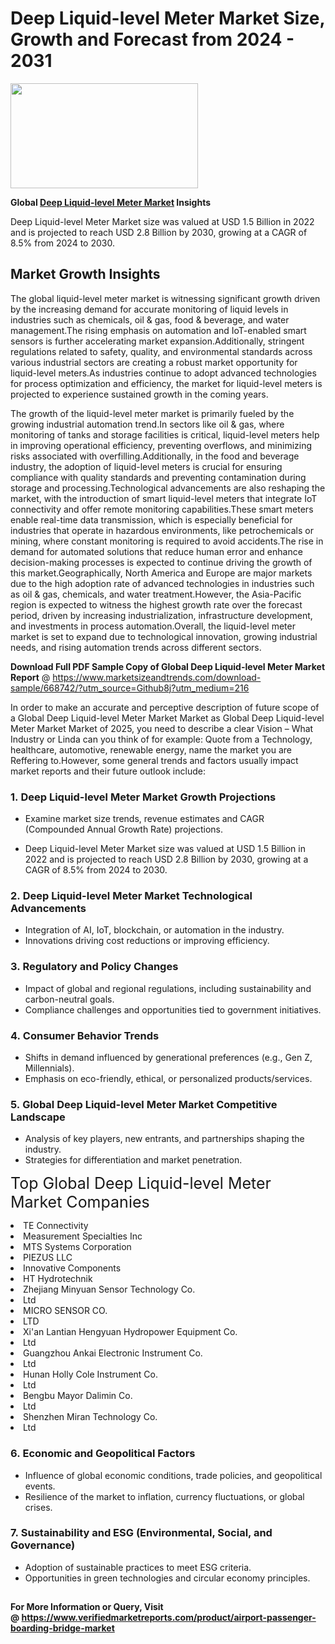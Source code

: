 <H1>Deep Liquid-level Meter Market Size, Growth and Forecast from 2024 - 2031</H1><img class="aligncenter size-medium wp-image-584254" src="https://thirdeyenews.in/wp-content/uploads/2024/09/Global-Market-Research-300x168.jpeg" alt="" width="300" height="168" /><p><strong>Global&nbsp;<a href="https://www.marketsizeandtrends.com/download-sample/668742/?utm_source=Github8j?utm_medium=216">Deep Liquid-level Meter Market</a> Insights</strong></p><p>Deep Liquid-level Meter Market size was valued at USD 1.5 Billion in 2022 and is projected to reach USD 2.8 Billion by 2030, growing at a CAGR of 8.5% from 2024 to 2030.</p><p><h2>Market Growth Insights</h2> <p>The global liquid-level meter market is witnessing significant growth driven by the increasing demand for accurate monitoring of liquid levels in industries such as chemicals, oil & gas, food & beverage, and water management.The rising emphasis on automation and IoT-enabled smart sensors is further accelerating market expansion.Additionally, stringent regulations related to safety, quality, and environmental standards across various industrial sectors are creating a robust market opportunity for liquid-level meters.As industries continue to adopt advanced technologies for process optimization and efficiency, the market for liquid-level meters is projected to experience sustained growth in the coming years.</p> <p>The growth of the liquid-level meter market is primarily fueled by the growing industrial automation trend.In sectors like oil & gas, where monitoring of tanks and storage facilities is critical, liquid-level meters help in improving operational efficiency, preventing overflows, and minimizing risks associated with overfilling.Additionally, in the food and beverage industry, the adoption of liquid-level meters is crucial for ensuring compliance with quality standards and preventing contamination during storage and processing.Technological advancements are also reshaping the market, with the introduction of smart liquid-level meters that integrate IoT connectivity and offer remote monitoring capabilities.These smart meters enable real-time data transmission, which is especially beneficial for industries that operate in hazardous environments, like petrochemicals or mining, where constant monitoring is required to avoid accidents.The rise in demand for automated solutions that reduce human error and enhance decision-making processes is expected to continue driving the growth of this market.Geographically, North America and Europe are major markets due to the high adoption rate of advanced technologies in industries such as oil & gas, chemicals, and water treatment.However, the Asia-Pacific region is expected to witness the highest growth rate over the forecast period, driven by increasing industrialization, infrastructure development, and investments in process automation.Overall, the liquid-level meter market is set to expand due to technological innovation, growing industrial needs, and rising automation trends across different sectors.</p> <p><span class=""><strong>Download Full PDF Sample Copy of Global Deep Liquid-level Meter Market Report</strong> @ <a href="https://www.marketsizeandtrends.com/download-sample/668742/?utm_source=Github8j?utm_medium=216" target="_blank">https://www.marketsizeandtrends.com/download-sample/668742/?utm_source=Github8j?utm_medium=216</a></span></p><p>In order to make an accurate and perceptive description of future scope of a Global&nbsp;Deep Liquid-level Meter Market Market as Global&nbsp;Deep Liquid-level Meter Market Market of 2025, you need to describe a clear Vision &ndash; What Industry or Linda can you think of for example: Quote from a Technology, healthcare, automotive, renewable energy, name the market you are Reffering to.However, some general trends and factors usually impact market reports and their future outlook include:</p><h3>1.&nbsp;<strong>Deep Liquid-level Meter Market Growth Projections</strong></h3><ul><li>Examine market size trends, revenue estimates and CAGR (Compounded Annual Growth Rate) projections.</li><li><p>Deep Liquid-level Meter Market size was valued at USD 1.5 Billion in 2022 and is projected to reach USD 2.8 Billion by 2030, growing at a CAGR of 8.5% from 2024 to 2030.</p></li></ul><h3>2.&nbsp;<strong>Deep Liquid-level Meter Market Technological Advancements</strong></h3><ul><li>Integration of AI, IoT, blockchain, or automation in the industry.</li><li>Innovations driving cost reductions or improving efficiency.</li></ul><h3>3.&nbsp;<strong>Regulatory and Policy Changes</strong></h3><ul><li>Impact of global and regional regulations, including sustainability and carbon-neutral goals.</li><li>Compliance challenges and opportunities tied to government initiatives.</li></ul><h3>4.&nbsp;<strong>Consumer Behavior Trends</strong></h3><ul><li>Shifts in demand influenced by generational preferences (e.g., Gen Z, Millennials).</li><li>Emphasis on eco-friendly, ethical, or personalized products/services.</li></ul><h3>5.&nbsp;<strong>Global Deep Liquid-level Meter Market Competitive Landscape</strong></h3><ul><li>Analysis of key players, new entrants, and partnerships shaping the industry.</li><li>Strategies for differentiation and market penetration.</li></ul><p data-pm-slice="1 1 []"><span style="color: inherit; font-family: inherit; font-size: 25px;">Top Global Deep Liquid-level Meter Market Companies</span></p><div class="" data-test-id=""><p><li>TE Connectivity</li><li> Measurement Specialties Inc</li><li> MTS Systems Corporation</li><li> PIEZUS LLC</li><li> Innovative Components</li><li> HT Hydrotechnik</li><li> Zhejiang Minyuan Sensor Technology Co.</li><li> Ltd</li><li> MICRO SENSOR CO.</li><li> LTD</li><li> Xi'an Lantian Hengyuan Hydropower Equipment Co.</li><li> Ltd</li><li> Guangzhou Ankai Electronic Instrument Co.</li><li> Ltd</li><li> Hunan Holly Cole Instrument Co.</li><li> Ltd</li><li> Bengbu Mayor Dalimin Co.</li><li> Ltd</li><li> Shenzhen Miran Technology Co.</li><li> Ltd</li></p></div><h3>6.&nbsp;<strong>Economic and Geopolitical Factors</strong></h3><ul><li>Influence of global economic conditions, trade policies, and geopolitical events.</li><li>Resilience of the market to inflation, currency fluctuations, or global crises.</li></ul><h3>7.&nbsp;<strong>Sustainability and ESG (Environmental, Social, and Governance)</strong></h3><ul><li>Adoption of sustainable practices to meet ESG criteria.</li><li>Opportunities in green technologies and circular economy principles.</li></ul><h2><strong style="font-size: 14px;">For More Information or Query, Visit @&nbsp;</strong><a style="background-color: #ffffff; font-size: 14px;" href="https://www.marketsizeandtrends.com/report/deep-liquid-level-meter-market/" target="_blank">https://www.verifiedmarketreports.com/product/airport-passenger-boarding-bridge-market</a></h2>